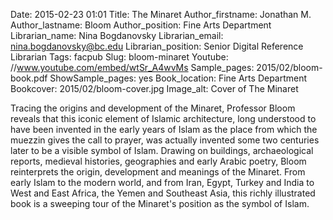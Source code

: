 Date: 2015-02-23 01:01
Title: The Minaret 
Author_firstname: Jonathan M.
Author_lastname: Bloom
Author_position: Fine Arts Department
Librarian_name: Nina Bogdanovsky
Librarian_email: nina.bogdanovsky@bc.edu
Librarian_position: Senior Digital Reference Librarian
Tags: facpub
Slug: bloom-minaret
Youtube: //www.youtube.com/embed/wtSr_A4wvMs
Sample_pages: 2015/02/bloom-book.pdf
ShowSample_pages: yes
Book_location: Fine Arts Department
Bookcover: 2015/02/bloom-cover.jpg
Image_alt: Cover of The Minaret 

Tracing the origins and development of the Minaret, Professor Bloom reveals that this iconic element of Islamic architecture, long understood to have been invented in the early years of Islam as the place from which the muezzin gives the call to prayer, was actually invented some two centuries later to be a visible symbol of Islam. Drawing on buildings, archaeological reports, medieval histories, geographies and early Arabic poetry, Bloom reinterprets the origin, development and meanings of the Minaret. From early Islam to the modern world, and from Iran, Egypt, Turkey and India to West and East Africa, the Yemen and Southeast Asia, this richly illustrated book is a sweeping tour of the Minaret's position as the symbol of Islam. 